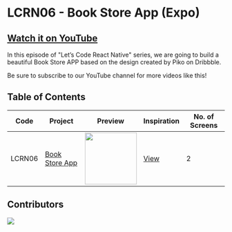 # LCRN06 - Book Store App (Expo)

## [Watch it on YouTube](https://youtu.be/PEI38Pa8ZYM)

In this episode of "Let’s Code React Native" series, we are going to build a beautiful Book Store APP based on the design created by Piko on Dribbble.

Be sure to subscribe to our YouTube channel for more videos like this!

## Table of Contents

| Code | Project | Preview | Inspiration | No. of Screens |
| ------ | ------ | ------ | ------ | ------ |
| LCRN06 | [Book Store App](https://youtu.be/PEI38Pa8ZYM) | <img src="https://cdn.dribbble.com/users/803221/screenshots/14118636/media/230da812c084a283acd15f7425106ae2.png?compress=1&resize=1200x900" width="120" /> | [View](https://dribbble.com/shots/14118636-Book-Store-App) | 2 |

## Contributors

<a href="https://github.com/byprogrammers/LCRN06-book-store-app/graphs/contributors">
   <img src="https://contrib.rocks/image?repo=byprogrammers/lets-code-react-native" />
</a>


